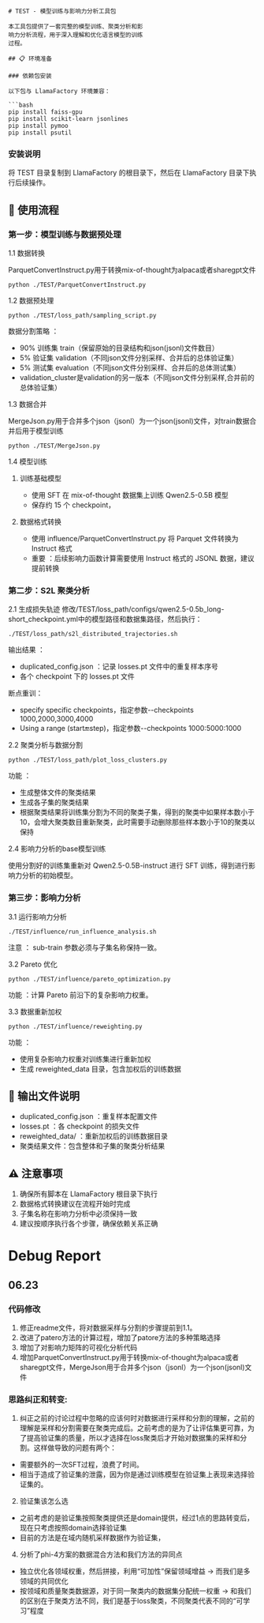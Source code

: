 ```
# TEST - 模型训练与影响力分析工具包

本工具包提供了一套完整的模型训练、聚类分析和影
响力分析流程，用于深入理解和优化语言模型的训练
过程。

## 📋 环境准备

### 依赖包安装

以下包与 LlamaFactory 环境兼容：

```bash
pip install faiss-gpu
pip install scikit-learn jsonlines
pip install pymoo
pip install psutil
```
### 安装说明
将 TEST 目录复制到 LlamaFactory 的根目录下，然后在 LlamaFactory 目录下执行后续操作。

## 🚀 使用流程
### 第一步：模型训练与数据预处理
1.1 数据转换

ParquetConvertInstruct.py用于转换mix-of-thought为alpaca或者sharegpt文件
```
python ./TEST/ParquetConvertInstruct.py
```
1.2 数据预处理
```
python ./TEST/loss_path/sampling_script.py
```
数据分割策略 ：

- 90% 训练集 train（保留原始的目录结构和json(jsonl)文件数目）
- 5% 验证集 validation（不同json文件分别采样、合并后的总体验证集）
- 5% 测试集 evaluation（不同json文件分别采样、合并后的总体测试集）
- validation_cluster是validation的另一版本（不同json文件分别采样,合并前的总体验证集）

1.3 数据合并

MergeJson.py用于合并多个json（jsonl）为一个json(jsonl)文件，对train数据合并后用于模型训练
```
python ./TEST/MergeJson.py
```
1.4 模型训练
1. 训练基础模型
   
   - 使用 SFT 在 mix-of-thought 数据集上训练 Qwen2.5-0.5B 模型
   - 保存约 15 个 checkpoint，
2. 数据格式转换
   
   - 使用 influence/ParquetConvertInstruct.py 将 Parquet 文件转换为 Instruct 格式
   - 重要 ：后续影响力函数计算需要使用 Instruct 格式的 JSONL 数据，建议提前转换
### 第二步：S2L 聚类分析 
2.1 生成损失轨迹
修改/TEST/loss_path/configs/qwen2.5-0.5b_long-short_checkpoint.yml中的模型路径和数据集路径，然后执行：
```
./TEST/loss_path/s2l_distributed_trajectories.sh
```
输出结果 ：

- duplicated_config.json ：记录 losses.pt 文件中的重复样本序号
- 各个 checkpoint 下的 losses.pt 文件 

断点重训：
- specify specific checkpoints，指定参数--checkpoints 1000,2000,3000,4000
- Using a range (start:end:step)，指定参数--checkpoints 1000:5000:1000

2.2 聚类分析与数据分割
```
python ./TEST/loss_path/plot_loss_clusters.py
```
功能 ：

- 生成整体文件的聚类结果
- 生成各子集的聚类结果
- 根据聚类结果将训练集分割为不同的聚类子集，得到的聚类中如果样本数小于10，会增大聚类数目重新聚类，此时需要手动删除那些样本数小于10的聚类以保持


2.4 影响力分析的base模型训练

使用分割好的训练集重新对 Qwen2.5-0.5B-instruct 进行 SFT 训练，得到进行影响力分析的初始模型。

### 第三步：影响力分析 
3.1 运行影响力分析
```
./TEST/influence/run_influence_analysis.sh
```
注意 ： sub-train 参数必须与子集名称保持一致。

 3.2 Pareto 优化
```
python ./TEST/influence/pareto_optimization.py
```
功能 ：计算 Pareto 前沿下的复杂影响力权重。

 3.3 数据重新加权
```
python ./TEST/influence/reweighting.py
```
功能 ：

- 使用复杂影响力权重对训练集进行重新加权
- 生成 reweighted_data 目录，包含加权后的训练数据
## 📁 输出文件说明
- duplicated_config.json ：重复样本配置文件
- losses.pt ：各 checkpoint 的损失文件
- reweighted_data/ ：重新加权后的训练数据目录
- 聚类结果文件：包含整体和子集的聚类分析结果
## ⚠️ 注意事项
1. 确保所有脚本在 LlamaFactory 根目录下执行
2. 数据格式转换建议在流程开始时完成
3. 子集名称在影响力分析中必须保持一致
4. 建议按顺序执行各个步骤，确保依赖关系正确

# Debug Report
## 06.23
### 代码修改
1. 修正readme文件，将对数据采样与分割的步骤提前到1.1。
2. 改进了patero方法的计算过程，增加了patore方法的多种策略选择 
3. 增加了对影响力矩阵的可视化分析代码
4. 增加ParquetConvertInstruct.py用于转换mix-of-thought为alpaca或者sharegpt文件，MergeJson用于合并多个json（jsonl）为一个json(jsonl)文件
   
### 思路纠正和转变:
1. 纠正之前的讨论过程中忽略的应该何时对数据进行采样和分割的理解，之前的理解是采样和分割需要在聚类完成后。之前考虑的是为了让评估集更可靠，为了提高验证集的质量，所以才选择在loss聚类后才开始对数据集的采样和分割。这样做导致的问题有两个：

- 需要额外的一次SFT过程，浪费了时间。
- 相当于造成了验证集的泄露，因为你是通过训练模型在验证集上表现来选择验证集的。

2. 验证集该怎么选
   
- 之前考虑的是验证集按照聚类提供还是domain提供，经过1点的思路转变后，现在只考虑按照domain选择验证集
- 目前的方法是在域内随机采样数据作为验证集，

4. 分析了phi-4方案的数据混合方法和我们方法的异同点

- 独立优化各领域权重，然后拼接，利用“可加性”保留领域增益 -> 而我们是多领域的共同优化
- 按领域和质量聚类数据源，对于同一聚类内的数据集分配统一权重 -> 和我们的区别在于聚类方法不同，我们是基于loss聚类，不同聚类代表不同的“可学习”程度
